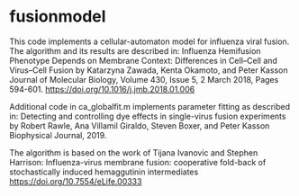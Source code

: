 # fusionmodel
This code implements a cellular-automaton model for influenza viral fusion.
The algorithm and its results are described in:
Influenza Hemifusion Phenotype Depends on Membrane Context: Differences in Cell–Cell and Virus–Cell Fusion
by Katarzyna Zawada, Kenta Okamoto, and Peter Kasson
Journal of Molecular Biology, Volume 430, Issue 5, 2 March 2018, Pages 594-601.
https://doi.org/10.1016/j.jmb.2018.01.006

Additional code in ca_globalfit.m implements parameter fitting as described in:
Detecting and controlling dye effects in single-virus fusion experiments
by Robert Rawle, Ana Villamil Giraldo, Steven Boxer, and Peter Kasson
Biophysical Journal, 2019.

The algorithm is based on the work of Tijana Ivanovic and Stephen Harrison:
Influenza-virus membrane fusion: cooperative fold-back of stochastically induced hemaggutinin intermediates
https://doi.org/10.7554/eLife.00333
